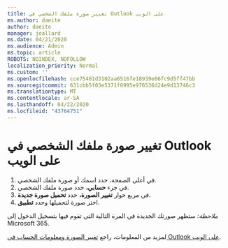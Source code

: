 ```yaml
---
title: تغيير صورة ملفك الشخصي في Outlook على الويب
ms.author: daeite
author: daeite
manager: joallard
ms.date: 04/21/2020
ms.audience: Admin
ms.topic: article
ROBOTS: NOINDEX, NOFOLLOW
localization_priority: Normal
ms.custom: ''
ms.openlocfilehash: cce75481d3102aa6516fe18939e06fc9d5ff47bb
ms.sourcegitcommit: 631cbb5f03e5371f0995e976536d24e9d13746c3
ms.translationtype: MT
ms.contentlocale: ar-SA
ms.lasthandoff: 04/22/2020
ms.locfileid: "43764751"
---
```

# <a name="change-your-profile-picture-in-outlook-on-the-web"></a>تغيير صورة ملفك الشخصي في Outlook على الويب

1. في أعلى الصفحة، حدد اسمك أو صورة ملفك الشخصي.
1. في جزء **حسابي،** حدد صورة ملفك الشخصي.
1. في مربع حوار **تغيير الصورة،** حدد **تحميل صورة جديدة**.
1. اختر صورة لتحميلها وحدد **تطبيق**.

*ملاحظة:* ستظهر صورتك الجديدة في المرة التالية التي تقوم فيها بتسجيل الدخول إلى Microsoft 365.

لمزيد من المعلومات، راجع [تغيير الصورة ومعلومات الحساب في Outlook على الويب](https://support.office.com/article/b2dbb289-851d-4bed-93c3-3e136f5659ec).